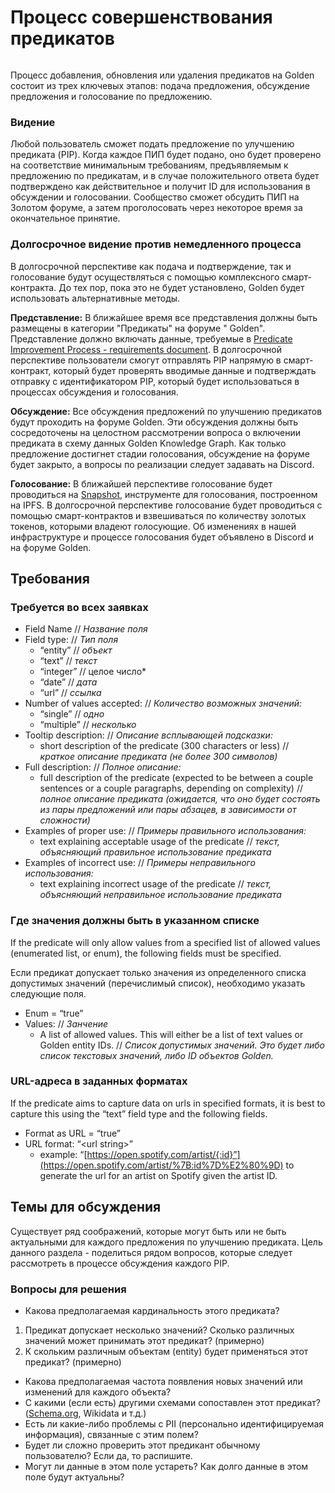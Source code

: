 # Процесс совершенствования предикатов

<figure><img src="../../.gitbook/assets/image (1).png" alt=""><figcaption></figcaption></figure>

Процесс добавления, обновления или удаления предикатов на Golden состоит из трех ключевых этапов: подача предложения, обсуждение предложения и голосование по предложению.

### Видение

Любой пользователь сможет подать предложение по улучшению предиката (PIP). Когда каждое ПИП будет подано, оно будет проверено на соответствие минимальным требованиям, предъявляемым к предложению по предикатам, и в случае положительного ответа будет подтверждено как действительное и получит ID для использования в обсуждении и голосовании. Сообщество сможет обсудить ПИП на Золотом форуме, а затем проголосовать через некоторое время за окончательное принятие.  
  

### Долгосрочное видение против немедленного процесса

В долгосрочной перспективе как подача и подтверждение, так и голосование будут осуществляться с помощью комплексного смарт-контракта. До тех пор, пока это не будет установлено, Golden будет использовать альтернативные методы.

**Представление:** В ближайшее время все представления должны быть размещены в категории "Предикаты" на форуме " Golden". Представление должно включать данные, требуемые в [Predicate Improvement Process - requirements document](https://www.notion.so/Predicate-Improvement-Process-requirements-c2927fdce8ec40219473ef74237845e6). В долгосрочной перспективе пользователи смогут отправлять PIP напрямую в смарт-контракт, который будет проверять вводимые данные и подтверждать отправку с идентификатором PIP, который будет использоваться в процессах обсуждения и голосования.  
  

**Обсуждение:** Все обсуждения предложений по улучшению предикатов будут проходить на форуме Golden. Эти обсуждения должны быть сосредоточены на целостном рассмотрении вопроса о включении предиката в схему данных Golden Knowledge Graph. Как только предложение достигнет стадии голосования, обсуждение на форуме будет закрыто, а вопросы по реализации следует задавать на Discord.  
  
**Голосование:** В ближайшей перспективе голосование будет проводиться на [Snapshot](https://snapshot.org), инструменте для голосования, построенном на IPFS. В долгосрочной перспективе голосование будет проводиться с помощью смарт-контрактов и взвешиваться по количеству золотых токенов, которыми владеют голосующие. Об изменениях в нашей инфраструктуре и процессе голосования будет объявлено в Discord и на форуме Golden.  
  


## Требования

### Требуется во всех заявках

* Field Name // *Название поля*
* Field type: // *Тип поля*
  * “entity” // *объект*
  * “text” // *текст*
  * “integer” // целое число*
  * “date”  // *дата*
  * “url” // *ссылка*
* Number of values accepted: // *Количество возможных значений:*
  * “single” // *одно*
  * “multiple” // *несколько*
* Tooltip description: // *Описание всплывающей подсказки:*
  * short description of the predicate (300 characters or less) // *краткое описание предиката (не более 300 символов)*
* Full description: // *Полное описание:*
  * full description of the predicate (expected to be between a couple sentences or a couple paragraphs, depending on complexity) // *полное описание предиката (ожидается, что оно будет состоять из пары предложений или пары абзацев, в зависимости от сложности)*
* Examples of proper use: // *Примеры правильного использования:*
  * text explaining acceptable usage of the predicate // *текст, объясняющий правильное использование предиката*
* Examples of incorrect use: // *Примеры неправильного использования:*
  * text explaining incorrect usage of the predicate // *текст, объясняющий неправильное использование предиката*

### Где значения должны быть в указанном списке

If the predicate will only allow values from a specified list of allowed values (enumerated list, or enum), the following fields must be specified.

Если предикат допускает только значения из определенного списка допустимых значений (перечислимый список), необходимо указать следующие поля.

* Enum = “true”
* Values: // *Занчение*
  * A list of allowed values. This will either be a list of text values or Golden entity IDs. // *Список допустимых значений. Это будет либо список текстовых значений, либо ID объектов Golden.*

### URL-адреса в заданных форматах

If the predicate aims to capture data on urls in specified formats, it is best to capture this using the “text” field type and the following fields.

* Format as URL = “true”
* URL format: “\<url string>”
  * example: “[https://open.spotify.com/artist/{:id}”](https://open.spotify.com/artist/%7B:id%7D%E2%80%9D) to generate the url for an artist on Spotify given the artist ID.

## Темы для обсуждения

Существует ряд соображений, которые могут быть или не быть актуальными для каждого предложения по улучшению предиката. Цель данного раздела - поделиться рядом вопросов, которые следует рассмотреть в процессе обсуждения каждого PIP.


### Вопросы для решения

* Какова предполагаемая кардинальность этого предиката?  
1. Предикат допускает несколько значений? Сколько различных значений может принимать этот предикат? (примерно)  
2. К скольким различным объектам (entity) будет применяться этот предикат? (примерно)  
* Какова предполагаемая частота появления новых значений или изменений для каждого объекта?  
* С какими (если есть) другими схемами сопоставлен этот предикат? ([Schema.org](http://schema.org), Wikidata и т.д.)  
* Есть ли какие-либо проблемы с PII (персонально идентифицируемая информация), связанные с этим полем?  
* Будет ли сложно проверить этот предикант обычному пользователю? Если да, то распишите. 
* Могут ли данные в этом поле устареть? Как долго данные в этом поле будут актуальны?  

